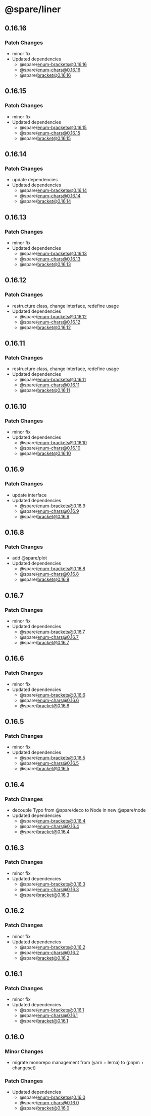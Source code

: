 # @spare/liner

## 0.16.16

### Patch Changes

- minor fix
- Updated dependencies
  - @spare/enum-brackets@0.16.16
  - @spare/enum-chars@0.16.16
  - @spare/bracket@0.16.16

## 0.16.15

### Patch Changes

- minor fix
- Updated dependencies
  - @spare/enum-brackets@0.16.15
  - @spare/enum-chars@0.16.15
  - @spare/bracket@0.16.15

## 0.16.14

### Patch Changes

- update dependencies
- Updated dependencies
  - @spare/enum-brackets@0.16.14
  - @spare/enum-chars@0.16.14
  - @spare/bracket@0.16.14

## 0.16.13

### Patch Changes

- minor fix
- Updated dependencies
  - @spare/enum-brackets@0.16.13
  - @spare/enum-chars@0.16.13
  - @spare/bracket@0.16.13

## 0.16.12

### Patch Changes

- restructure class, change interface, redefine usage
- Updated dependencies
  - @spare/enum-brackets@0.16.12
  - @spare/enum-chars@0.16.12
  - @spare/bracket@0.16.12

## 0.16.11

### Patch Changes

- restructure class, change interface, redefine usage
- Updated dependencies
  - @spare/enum-brackets@0.16.11
  - @spare/enum-chars@0.16.11
  - @spare/bracket@0.16.11

## 0.16.10

### Patch Changes

- minor fix
- Updated dependencies
  - @spare/enum-brackets@0.16.10
  - @spare/enum-chars@0.16.10
  - @spare/bracket@0.16.10

## 0.16.9

### Patch Changes

- update interface
- Updated dependencies
  - @spare/enum-brackets@0.16.9
  - @spare/enum-chars@0.16.9
  - @spare/bracket@0.16.9

## 0.16.8

### Patch Changes

- add @spare/plot
- Updated dependencies
  - @spare/enum-brackets@0.16.8
  - @spare/enum-chars@0.16.8
  - @spare/bracket@0.16.8

## 0.16.7

### Patch Changes

- minor fix
- Updated dependencies
  - @spare/enum-brackets@0.16.7
  - @spare/enum-chars@0.16.7
  - @spare/bracket@0.16.7

## 0.16.6

### Patch Changes

- minor fix
- Updated dependencies
  - @spare/enum-brackets@0.16.6
  - @spare/enum-chars@0.16.6
  - @spare/bracket@0.16.6

## 0.16.5

### Patch Changes

- minor fix
- Updated dependencies
  - @spare/enum-brackets@0.16.5
  - @spare/enum-chars@0.16.5
  - @spare/bracket@0.16.5

## 0.16.4

### Patch Changes

- decouple Typo from @spare/deco to Node in new @spare/node
- Updated dependencies
  - @spare/enum-brackets@0.16.4
  - @spare/enum-chars@0.16.4
  - @spare/bracket@0.16.4

## 0.16.3

### Patch Changes

- minor fix
- Updated dependencies
  - @spare/enum-brackets@0.16.3
  - @spare/enum-chars@0.16.3
  - @spare/bracket@0.16.3

## 0.16.2

### Patch Changes

- minor fix
- Updated dependencies
  - @spare/enum-brackets@0.16.2
  - @spare/enum-chars@0.16.2
  - @spare/bracket@0.16.2

## 0.16.1

### Patch Changes

- minor fix
- Updated dependencies
  - @spare/enum-brackets@0.16.1
  - @spare/enum-chars@0.16.1
  - @spare/bracket@0.16.1

## 0.16.0

### Minor Changes

- migrate monorepo management from (yarn + lerna) to (pnpm + changeset)

### Patch Changes

- Updated dependencies
  - @spare/enum-brackets@0.16.0
  - @spare/enum-chars@0.16.0
  - @spare/bracket@0.16.0
